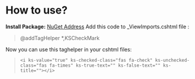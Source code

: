 # How to use?
**Install Package:** [NuGet Address](https://www.nuget.org/packages/KSCheckMark/)
Add this code to _ViewImports.cshtml file :
>@addTagHelper *,KSCheckMark

Now you can use this taghelper in your cshtml files:
>`<i ks-value="true" ks-checked-class="fas fa-check" ks-unchecked-class="fas fa-times" ks-true-text="" ks-false-text="" ks-title=""></i>`
